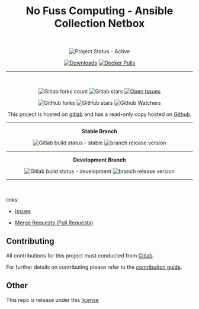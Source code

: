 <span style="text-align: center;">

# No Fuss Computing - Ansible Collection Netbox

<br>

![Project Status - Active](https://img.shields.io/badge/Project%20Status-Active-green?logo=gitlab&style=plastic) 


[![Downloads](https://img.shields.io/badge/dynamic/json?url=https%3A%2F%2Fgalaxy.ansible.com%2Fapi%2Fv3%2Fplugin%2Fansible%2Fcontent%2Fpublished%2Fcollections%2Findex%2Fnofusscomputing%2Fphpipam_scan_agent%2F&query=%24.download_count&style=plastic&logo=ansible&logoColor=white&label=Galaxy%20Downloads&labelColor=black&color=cyan)](https://galaxy.ansible.com/ui/repo/published/nofusscomputing/netbox/)
[![Docker Pulls](https://img.shields.io/docker/pulls/nofusscomputing/netbox-glpi?style=plastic&logo=docker&logoColor=0db7ed&color=0db7ed)](https://hub.docker.com/r/nofusscomputing/netbox-glpi)



---

<br>

![Gitlab forks count](https://img.shields.io/badge/dynamic/json?label=Forks&query=%24.forks_count&url=https%3A%2F%2Fgitlab.com%2Fapi%2Fv4%2Fprojects%2F56568566%2F&color=ff782e&logo=gitlab&style=plastic) ![Gitlab stars](https://img.shields.io/badge/dynamic/json?label=Stars&query=%24.star_count&url=https%3A%2F%2Fgitlab.com%2Fapi%2Fv4%2Fprojects%2F56568566%2F&color=ff782e&logo=gitlab&style=plastic) [![Open Issues](https://img.shields.io/badge/dynamic/json?color=ff782e&logo=gitlab&style=plastic&label=Open%20Issues&query=%24.statistics.counts.opened&url=https%3A%2F%2Fgitlab.com%2Fapi%2Fv4%2Fprojects%2F56568566%2Fissues_statistics)](https://gitlab.com/nofusscomputing/projects/ansible/collections/netbox/-/issues)



![GitHub forks](https://img.shields.io/github/forks/NofussComputing/ansible_collection_netbox?logo=github&style=plastic&color=000000&labell=Forks) ![GitHub stars](https://img.shields.io/github/stars/NofussComputing/ansible_collection_netbox?color=000000&logo=github&style=plastic) ![Github Watchers](https://img.shields.io/github/watchers/NofussComputing/ansible_collection_netbox?color=000000&label=Watchers&logo=github&style=plastic)
<br>

This project is hosted on [gitlab](https://gitlab.com/nofusscomputing/projects/ansible/collections/netbox) and has a read-only copy hosted on [Github](https://github.com/NofussComputing/netbox).

----

**Stable Branch**

![Gitlab build status - stable](https://img.shields.io/badge/dynamic/json?color=ff782e&label=Build&query=0.status&url=https%3A%2F%2Fgitlab.com%2Fapi%2Fv4%2Fprojects%2F56568566%2Fpipelines%3Fref%3Dmaster&logo=gitlab&style=plastic) ![branch release version](https://img.shields.io/badge/dynamic/yaml?color=ff782e&logo=gitlab&style=plastic&label=Release&query=%24.commitizen.version&url=https%3A//gitlab.com/nofusscomputing/projects/ansible/collections/netbox%2F-%2Fraw%2Fmaster%2F.cz.yaml) 

----

**Development Branch** 

![Gitlab build status - development](https://img.shields.io/badge/dynamic/json?color=ff782e&label=Build&query=0.status&url=https%3A%2F%2Fgitlab.com%2Fapi%2Fv4%2Fprojects%2F56568566%2Fpipelines%3Fref%3Ddevelopment&logo=gitlab&style=plastic) ![branch release version](https://img.shields.io/badge/dynamic/yaml?color=ff782e&logo=gitlab&style=plastic&label=Release&query=%24.commitizen.version&url=https%3A//gitlab.com/nofusscomputing/projects/ansible/collections/netbox%2F-%2Fraw%2Fdevelopment%2F.cz.yaml)

----

<br>

</span>

links:

- [Issues](https://gitlab.com/nofusscomputing/projects/ansible/collections/netbox/-/issues)

- [Merge Requests (Pull Requests)](https://gitlab.com/nofusscomputing/projects/ansible/collections/netbox/-/merge_requests)



## Contributing
All contributions for this project must conducted from [Gitlab](https://gitlab.com/nofusscomputing/projects/ansible/collections/netbox).

For further details on contributing please refer to the [contribution guide](CONTRIBUTING.md).


## Other

This repo is release under this [license](LICENSE)

